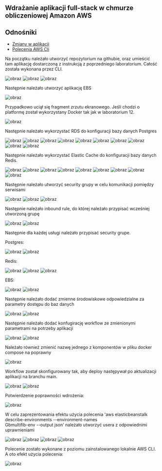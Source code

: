 ## Wdrażanie aplikacji full-stack w chmurze obliczeniowej Amazon AWS

## Odnośniki
* [Zmiany w aplikacji](https://github.com/GrzegorzBielesza/GBFibCalc/blob/master/README_zmiany.md)
* [Polecenia AWS Cli](https://github.com/GrzegorzBielesza/GBFibCalc/blob/master/README_aws_cli.md)

Na początku należało utworzyć repozytorium na githubie, oraz umieścić tam aplikację dostarczoną z instrukcją z poprzedniego laboratorium. Całość została wykonana przez CLI.

![obraz](https://user-images.githubusercontent.com/92359764/215206697-84d90322-498a-4db2-832f-c89fe6c8f134.png)
![obraz](https://user-images.githubusercontent.com/92359764/215206843-13da6473-9df0-4ad3-b302-6601da60ba1f.png)
![obraz](https://user-images.githubusercontent.com/92359764/215206945-18fbfdae-ecd9-4d1d-9f51-e3a2f56992c5.png)

Następnie należało utworzyć aplikację EBS

![obraz](https://user-images.githubusercontent.com/92359764/215207080-64cbcf22-6245-4747-85eb-16b46444724d.png)

Przypadkowo uciął się fragment zrzutu ekranowego. Jeśli chodzi o platformę został wykorzystany Docker tak jak w laboratorium 12.

![obraz](https://user-images.githubusercontent.com/92359764/215207254-b3f6e85b-fcd3-4e39-934d-2e36029880dc.png)

Następnie należało wykorzystać RDS do konfiguracji bazy danych Postgres

![obraz](https://user-images.githubusercontent.com/92359764/215207390-8e47c34d-efd0-490a-bc40-769ed1c09775.png)
![obraz](https://user-images.githubusercontent.com/92359764/215207430-b8cc306e-bb5b-4ee3-a971-028a368f865c.png)
![obraz](https://user-images.githubusercontent.com/92359764/215207457-33cd26fa-1d69-454e-a724-64f51464d091.png)
![obraz](https://user-images.githubusercontent.com/92359764/215207485-bceee6c8-038b-4b4a-82a2-b16d31ad6686.png)
![obraz](https://user-images.githubusercontent.com/92359764/215208047-6aab6d6f-0594-41dc-8d99-3d1fbb05b26f.png)
![obraz](https://user-images.githubusercontent.com/92359764/215208166-2e191810-98c1-4428-9aa6-3977b606cb69.png)
![obraz](https://user-images.githubusercontent.com/92359764/215208179-43e13f07-b866-4826-8a42-a1d5f92a0fce.png)
![obraz](https://user-images.githubusercontent.com/92359764/215208200-42099da5-1e23-46f5-b79f-1f0947ff4889.png)
![obraz](https://user-images.githubusercontent.com/92359764/215208772-d97c3447-6098-4609-8d91-c629ca1d0377.png)
![obraz](https://user-images.githubusercontent.com/92359764/215208799-52bd66d2-8910-47f2-81d6-0e29928ebfa7.png)


Następnie należało wykorzystać Elastic Cache do konfiguracji bazy danych Redis.

![obraz](https://user-images.githubusercontent.com/92359764/215208396-f30cb543-29b2-4aa2-8335-9af054abe566.png)
![obraz](https://user-images.githubusercontent.com/92359764/215208411-9020d58a-23e6-4b06-9aae-3006a5765d39.png)
![obraz](https://user-images.githubusercontent.com/92359764/215208450-983dba3c-4ed2-48ad-b82e-81b316c0371a.png)
![obraz](https://user-images.githubusercontent.com/92359764/215208476-3365cfc6-d5d2-46a1-8df3-bdf28c38f778.png)
![obraz](https://user-images.githubusercontent.com/92359764/215208497-1ea1b908-bd7a-4d30-a426-c0c502acf25c.png)
![obraz](https://user-images.githubusercontent.com/92359764/215208615-e35518e7-dc29-4acd-be01-c2d797ef32a9.png)
![obraz](https://user-images.githubusercontent.com/92359764/215208663-6c3fda90-7319-434c-bdd4-f299c1893d2f.png)
![obraz](https://user-images.githubusercontent.com/92359764/215208689-ffa2d410-6bbe-4a77-8077-3316c42f7dba.png)
![obraz](https://user-images.githubusercontent.com/92359764/215208731-79ed82e4-4ef5-4000-ac61-c64d5f143af8.png)

Następnie należało utworzyć security grupy w celu komunikacji pomiędzy serwisami

![obraz](https://user-images.githubusercontent.com/92359764/215208981-6e76af53-fe04-495a-b2c2-a7d4e672422c.png)
![obraz](https://user-images.githubusercontent.com/92359764/215209116-56ca5797-4040-4e94-8e3d-a790d42db143.png)
![obraz](https://user-images.githubusercontent.com/92359764/215209162-b9e608e7-83a0-4c40-8f5a-6946ce094dcf.png)

Następnie należało inbound rule, do której należało przypisać wcześniej utworzoną grupę

![obraz](https://user-images.githubusercontent.com/92359764/215209257-fc79d637-d98b-4390-9c3b-bb87e2e04b83.png)
![obraz](https://user-images.githubusercontent.com/92359764/215209329-98ce460d-0802-49bd-99a9-44ffbb3bcf7f.png)

Następnie dla każdej usługi należało przypisać security grupe.

Postgres:

![obraz](https://user-images.githubusercontent.com/92359764/215209534-a0518dcb-ef82-4557-a300-e3dadc650256.png)
![obraz](https://user-images.githubusercontent.com/92359764/215209605-776fbf34-a9d5-481d-9bac-6d6e7144cc99.png)

Redis:

![obraz](https://user-images.githubusercontent.com/92359764/215209785-4d0bc9da-92b4-4040-ba7c-bfd5b2b623aa.png)
![obraz](https://user-images.githubusercontent.com/92359764/215209819-a5069ad4-91e9-42ae-a458-ee0ab45bd763.png)
![obraz](https://user-images.githubusercontent.com/92359764/215209842-19d9f458-f3e8-4624-a13a-535312a9f227.png)

EBS:

![obraz](https://user-images.githubusercontent.com/92359764/215210002-28f6d9bc-e78b-4f98-a1fe-be3040e23464.png)
![obraz](https://user-images.githubusercontent.com/92359764/215210115-23570119-1f97-42fa-9426-b464fd68c33b.png)

Następnie należało dodać zmienne środowiskowe odpowiedzialne za parametry dostępu do baz danych

![obraz](https://user-images.githubusercontent.com/92359764/215210315-da187a83-333f-433d-b103-5fd9c7687778.png)
![obraz](https://user-images.githubusercontent.com/92359764/215210443-a16a3b75-ae6b-489d-8530-5573dbd3e622.png)

Następnie należało dodać konfugirację workflow ze zmienionymi parametrami na potrzeby aplikacji

![obraz](https://user-images.githubusercontent.com/92359764/215211324-4c0d348f-9a9b-4f81-b5bb-bb9f91c2a608.png)
![obraz](https://user-images.githubusercontent.com/92359764/215211266-bd56c28f-325e-4bf0-992b-8512050457ed.png)

Należało również zmienić nazwę jednego z komponentów w pliku docker compose na poprawny

![obraz](https://user-images.githubusercontent.com/92359764/215216572-a144ef61-769e-4b1d-bf4d-26ca42e6cb0c.png)

Workflow został skonfigurowany tak, aby deploy następywał po aktualizacji aplikacji na branchu main.

![obraz](https://user-images.githubusercontent.com/92359764/215211894-754a1f5b-8ba8-47b5-a947-733babcc6842.png)
![obraz](https://user-images.githubusercontent.com/92359764/215211924-20c373c2-7e74-4cec-bdb2-17fb7fdb50bc.png)

Potwierdzenie poprawności wdrożenia:

![obraz](https://user-images.githubusercontent.com/92359764/215212176-b9cb061b-8ad8-4d3d-bb02-80e309d957ce.png)

W celu zaprezentowania efektu użycia polecenia 'aws elasticbeanstalk describe-environments --environment-names \
Gbmultifib-env --output json' należało utworzyć usera z odpowiednimi uprawnieniami

![obraz](https://user-images.githubusercontent.com/92359764/215215819-2e81779f-004f-4f2e-9099-6d658522e3e7.png)
![obraz](https://user-images.githubusercontent.com/92359764/215215843-c2f05b3c-d402-42bb-94f4-a271cbe6dd2e.png)
![obraz](https://user-images.githubusercontent.com/92359764/215215861-3c5b78b1-656c-4a54-9924-7e87f5349c44.png)
![obraz](https://user-images.githubusercontent.com/92359764/215215878-25f4adc1-5f4a-4665-add0-b0740a605eae.png)

Polecenie zostało wykonane z poziomu zainstalowanego lokalnie AWS CLI. A oto efekt użycia polecenia:

![obraz](https://user-images.githubusercontent.com/92359764/215221627-394a0b38-35f2-44b9-9c34-48ff8a24f9d8.png)

